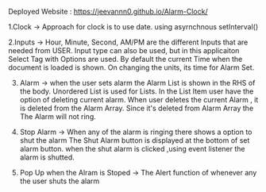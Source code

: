 Deployed Website : https://jeevannn0.github.io/Alarm-Clock/



1.Clock ->
Approach for clock is to use date. using asyrnchnous setInterval() 

2.Inputs ->
Hour, Minute, Second, AM/PM are the different Inputs that are needed from USER.
Input type can also be used, but in this applicaiton Select Tag with Options are used.
By default the current Time when the document is loaded is shown.
On changing the units, its time for Alarm Set.

3. Alarm ->
when the user sets alarm the Alarm List is shown in the RHS of the body.
Unordered List is used for Lists.
In the List Item user have the option of deleting current alarm.
When user deletes the current Alarm , it is deleted from the Alarm Array.
Since it's deleted from Alarm Array the The Alarm will not ring.

4. Stop Alarm ->
When any of the alarm is ringing  there shows a option to shut the alarm
The Shut Alarm button is displayed at the bottom of set alarm button.
when the shut alarm is clicked ,using event listener the alarm is shutted.

5. Pop Up when the Alram is Stoped ->
The Alert function of whenever any the user shuts the alarm 

